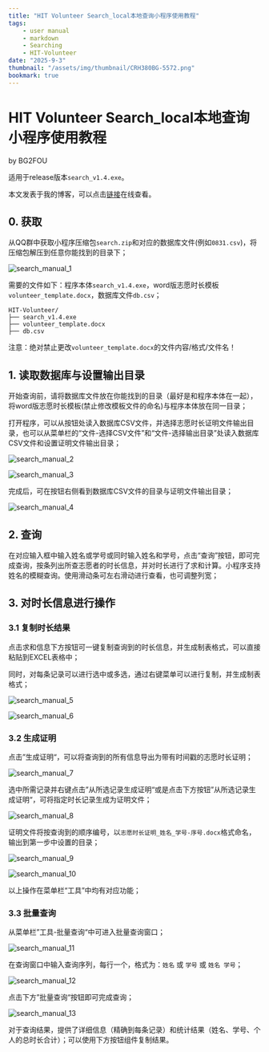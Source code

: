 ```yaml
---
title: "HIT Volunteer Search_local本地查询小程序使用教程"
tags:
    - user manual
    - markdown
    - Searching
    - HIT-Volunteer
date: "2025-9-3"
thumbnail: "/assets/img/thumbnail/CRH380BG-5572.png"
bookmark: true
---
```

# HIT Volunteer Search_local本地查询小程序使用教程

by BG2FOU

适用于release版本`search_v1.4.exe`。

本文发表于我的博客，可以点击[链接](https://i.bg2fou.top/%E9%9A%8F%E8%AE%B0/Personal%20Page/search_local%20manual.html)在线查看。

## 0. 获取

从QQ群中获取小程序压缩包`search.zip`和对应的数据库文件(例如`0831.csv`)，将压缩包解压到任意你能找到的目录下；

![search_manual_1](https://testingcf.jsdelivr.net/gh/BG2FOU/BG2FOU.github.io@master/_pages/%E9%9A%8F%E8%AE%B0/Personal%20Page/img/search_manual_1.png)

需要的文件如下：程序本体`search_v1.4.exe`，word版志愿时长模板`volunteer_template.docx`，数据库文件`db.csv`；

```
HIT-Volunteer/
├── search_v1.4.exe
├── volunteer_template.docx
├── db.csv
```

注意：绝对禁止更改`volunteer_template.docx`的文件内容/格式/文件名！

## 1. 读取数据库与设置输出目录

开始查询前，请将数据库文件放在你能找到的目录（最好是和程序本体在一起），将word版志愿时长模板(禁止修改模板文件的命名)与程序本体放在同一目录；

打开程序，可以从按钮处读入数据库CSV文件，并选择志愿时长证明文件输出目录，也可以从菜单栏的“文件-选择CSV文件”和“文件-选择输出目录”处读入数据库CSV文件和设置证明文件输出目录；

![search_manual_2](https://testingcf.jsdelivr.net/gh/BG2FOU/BG2FOU.github.io@master/_pages/%E9%9A%8F%E8%AE%B0/Personal%20Page/img/search_manual_2.png)

![search_manual_3](https://testingcf.jsdelivr.net/gh/BG2FOU/BG2FOU.github.io@master/_pages/%E9%9A%8F%E8%AE%B0/Personal%20Page/img/search_manual_3.png)

完成后，可在按钮右侧看到数据库CSV文件的目录与证明文件输出目录；

![search_manual_4](https://testingcf.jsdelivr.net/gh/BG2FOU/BG2FOU.github.io@master/_pages/%E9%9A%8F%E8%AE%B0/Personal%20Page/img/search_manual_4.png)

## 2. 查询

在对应输入框中输入姓名或学号或同时输入姓名和学号，点击“查询”按钮，即可完成查询，按条列出所查志愿者的时长信息，并对时长进行了求和计算。小程序支持姓名的模糊查询。使用滑动条可左右滑动进行查看，也可调整列宽；

## 3. 对时长信息进行操作

### 3.1 复制时长结果

点击求和信息下方按钮可一键复制查询到的时长信息，并生成制表格式，可以直接粘贴到EXCEL表格中；

同时，对每条记录可以进行选中或多选，通过右键菜单可以进行复制，并生成制表格式；

![search_manual_5](https://testingcf.jsdelivr.net/gh/BG2FOU/BG2FOU.github.io@master/_pages/%E9%9A%8F%E8%AE%B0/Personal%20Page/img/search_manual_5.png)

![search_manual_6](https://testingcf.jsdelivr.net/gh/BG2FOU/BG2FOU.github.io@master/_pages/%E9%9A%8F%E8%AE%B0/Personal%20Page/img/search_manual_6.png)

### 3.2 生成证明

点击”生成证明“，可以将查询到的所有信息导出为带有时间戳的志愿时长证明；

![search_manual_7](https://testingcf.jsdelivr.net/gh/BG2FOU/BG2FOU.github.io@master/_pages/%E9%9A%8F%E8%AE%B0/Personal%20Page/img/search_manual_7.png)

选中所需记录并右键点击”从所选记录生成证明“或是点击下方按钮”从所选记录生成证明“，可将指定时长记录生成为证明文件；

![search_manual_8](https://testingcf.jsdelivr.net/gh/BG2FOU/BG2FOU.github.io@master/_pages/%E9%9A%8F%E8%AE%B0/Personal%20Page/img/search_manual_8.png)

证明文件将按查询到的顺序编号，以`志愿时长证明_姓名_学号-序号.docx`格式命名，输出到第一步中设置的目录；

![search_manual_9](https://testingcf.jsdelivr.net/gh/BG2FOU/BG2FOU.github.io@master/_pages/%E9%9A%8F%E8%AE%B0/Personal%20Page/img/search_manual_9.png)

![search_manual_10](https://testingcf.jsdelivr.net/gh/BG2FOU/BG2FOU.github.io@master/_pages/%E9%9A%8F%E8%AE%B0/Personal%20Page/img/search_manual_10.png)

以上操作在菜单栏“工具”中均有对应功能；

### 3.3 批量查询

从菜单栏”工具-批量查询“中可进入批量查询窗口；

![search_manual_11](https://testingcf.jsdelivr.net/gh/BG2FOU/BG2FOU.github.io@master/_pages/%E9%9A%8F%E8%AE%B0/Personal%20Page/img/search_manual_11.png)

在查询窗口中输入查询序列，每行一个，格式为：`姓名` 或 `学号` 或 `姓名 学号`；

![search_manual_12](https://testingcf.jsdelivr.net/gh/BG2FOU/BG2FOU.github.io@master/_pages/%E9%9A%8F%E8%AE%B0/Personal%20Page/img/search_manual_12.png)

点击下方”批量查询“按钮即可完成查询；

![search_manual_13](https://testingcf.jsdelivr.net/gh/BG2FOU/BG2FOU.github.io@master/_pages/%E9%9A%8F%E8%AE%B0/Personal%20Page/img/search_manual_13.png)

对于查询结果，提供了详细信息（精确到每条记录）和统计结果（姓名、学号、个人的总时长合计）；可以使用下方按钮组件复制结果。

